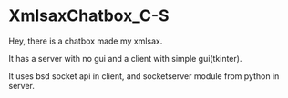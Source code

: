 # XmlsaxChatbox_C-S
Hey, there is a chatbox made my xmlsax.



It has a server with no gui and a client with simple gui(tkinter).



It uses bsd socket api in client, and socketserver module from python in server.

